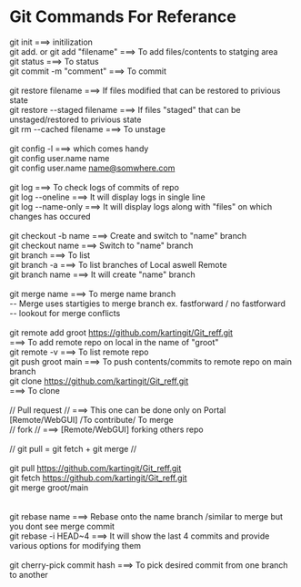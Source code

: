 # Git Commands For Referance

git init                          ===> initilization <br>
git add. or git add "filename"    ===> To add files/contents to statging area <br>
git status                        ===> To status <br>
git commit -m "comment"           ===> To commit <br>
<br>
git restore filename              ===> If files modified that can be restored to privious state <br>
git restore --staged filename     ===> If files "staged" that can be unstaged/restored to privious state <br> 
git rm --cached filename          ===> To unstage <br>
<br>
git config -l                     ===> which comes handy <br> 
git config user.name name  <br>
git config user.name name@somwhere.com <br>
<br>
git log                           ===> To check logs of commits of repo <br>
git log --oneline                 ===> It will display logs in single line <br>
git log --name-only               ===> It will display logs along with "files" on which changes has occured <br>
<br>
git checkout -b name              ===> Create and switch to "name" branch <br>
git checkout name                 ===> Switch to "name" branch <br>
git branch                        ===> To list <br>
git branch -a                     ===> To list branches of Local aswell Remote <br>
git branch name                   ===> It will create "name" branch <br>
<br>
git merge name                    ===> To merge name branch <br>
-- Merge uses startigies to merge branch ex. fastforward / no fastforward <br> 
-- lookout for merge conflicts <br>
<br>
git remote add groot https://github.com/kartingit/Git_reff.git <br> 
                                  ===> To add remote repo on local in the name of "groot" <br>
git remote -v                     ===> To list remote repo <br> 
git push groot main               ===> To push contents/commits to remote repo on main branch <br>
git clone https://github.com/kartingit/Git_reff.git <br>
                                  ===> To clone <br>
<br>
// Pull request //                ===> This one can be done only on Portal [Remote/WebGUI] /To contribute/ To merge<br>
// fork //                        ===> [Remote/WebGUI] forking others repo <br>
<br>
// git pull = git fetch + git merge //<br>
<br>
git pull https://github.com/kartingit/Git_reff.git <br>
git fetch https://github.com/kartingit/Git_reff.git <br>
git merge groot/main<br>
<br>                    
git rebase name                  ===> Rebase onto the name branch /similar to merge but you dont see merge commit<br> 
git rebase -i HEAD~4             ===> It will show the last 4 commits and provide various options for modifying them<br>
<br>
git cherry-pick commit hash      ===> To pick desired commit from one branch to another <br>


 
 
